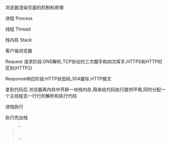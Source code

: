 浏览器渲染页面的机制和原理

进程	Process

线程	Thread

栈内存	Stack





客户端浏览器

Request 请求阶段:DNS解析,TCP协议的三次握手和四次挥手,HTTPS和HTTP的区别(HTTP2)

Response响应阶段:HTTP状态码,304缓存,HTTP报文

拿到代码后 浏览器再内存中开辟一块栈内存,用来给代码执行提供环境,同时分配一个主线程去一行行的解析和执行代码

进栈执行

执行完出栈

> '<!DOCTYPE html>'
>
> ...
>
> <link href = '1.css'>
>
> <link href = '2.css'>





